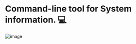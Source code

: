 # Command-line tool for System information. 💻
![image](https://github.com/user-attachments/assets/96f2c0dc-85af-4c1a-bddf-3740c806026c)

